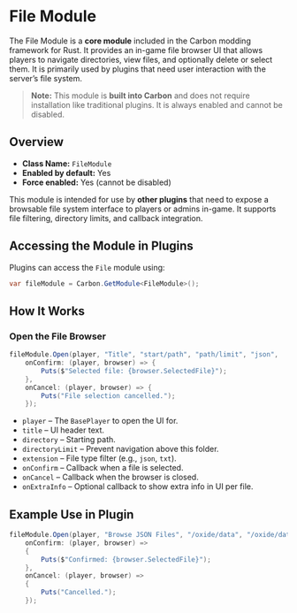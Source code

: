 # File Module

The File Module is a **core module** included in the Carbon modding framework for Rust. It provides an in-game file browser UI that allows players to navigate directories, view files, and optionally delete or select them. It is primarily used by plugins that need user interaction with the server’s file system.

> **Note:** This module is **built into Carbon** and does not require installation like traditional plugins. It is always enabled and cannot be disabled.


## Overview
- **Class Name:** `FileModule`
- **Enabled by default:** Yes
- **Force enabled:** Yes (cannot be disabled)

This module is intended for use by **other plugins** that need to expose a browsable file system interface to players or admins in-game. It supports file filtering, directory limits, and callback integration.

## Accessing the Module in Plugins

Plugins can access the `File` module using:

```csharp
var fileModule = Carbon.GetModule<FileModule>();
```

## How It Works

### Open the File Browser

```csharp
fileModule.Open(player, "Title", "start/path", "path/limit", "json",
    onConfirm: (player, browser) => {
        Puts($"Selected file: {browser.SelectedFile}");
    },
    onCancel: (player, browser) => {
        Puts("File selection cancelled.");
    });
```

- `player` – The `BasePlayer` to open the UI for.
- `title` – UI header text.
- `directory` – Starting path.
- `directoryLimit` – Prevent navigation above this folder.
- `extension` – File type filter (e.g., `json`, `txt`).
- `onConfirm` – Callback when a file is selected.
- `onCancel` – Callback when the browser is closed.
- `onExtraInfo` – Optional callback to show extra info in UI per file.


## Example Use in Plugin

```csharp
fileModule.Open(player, "Browse JSON Files", "/oxide/data", "/oxide/data", "json",
    onConfirm: (player, browser) =>
    {
        Puts($"Confirmed: {browser.SelectedFile}");
    },
    onCancel: (player, browser) =>
    {
        Puts("Cancelled.");
    });
```
